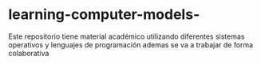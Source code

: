 # learning-computer-models-
Este repositorio tiene material académico utilizando diferentes sistemas operativos y lenguajes de programación 
ademas se va a trabajar de forma colaborativa 
